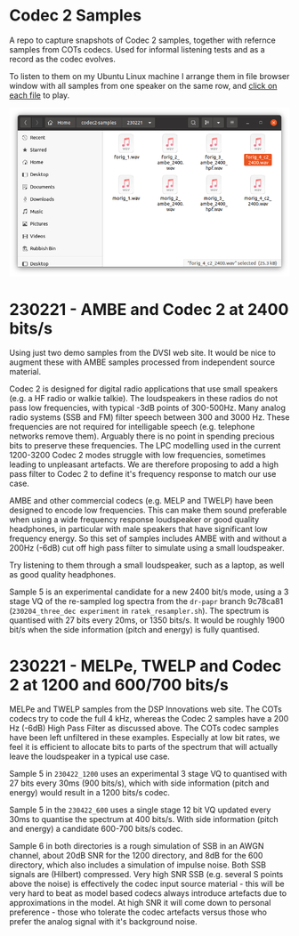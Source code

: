 # Codec 2 Samples

A repo to capture snapshots of Codec 2 samples, together with refernce samples from COTs codecs. Used for informal listening tests and as a record as the codec evolves.  

To listen to them on my Ubuntu Linux machine I arrange them in file browser window with all samples from one speaker on the same row, and [click on each file](https://www.rowetel.com/?p=7884) to play.

![file browser](file_browser.png)

# 230221 - AMBE and Codec 2 at 2400 bits/s

Using just two demo samples from the DVSI web site.  It would be nice to augment these with AMBE samples processed from independent source material.

Codec 2 is designed for digital radio applications that use small speakers (e.g. a HF radio or walkie talkie).  The loudspeakers in these radios do not pass low frequencies, with typical -3dB points of 300-500Hz.  Many analog radio systems (SSB and FM) filter speech between 300 and 3000 Hz.  These frequencies are not required for intelligable speech (e.g. telephone networks remove them). Arguably there is no point in spending precious bits to preserve these frequencies.  The LPC modelling used in the current 1200-3200 Codec 2 modes struggle with low frequencies, sometimes leading to unpleasant artefacts.  We are therefore proposing to add a high pass filter to Codec 2 to define it's frequency response to match our use case.
 
AMBE and other commercial codecs (e.g. MELP and TWELP) have been designed to encode low frequencies.  This can make them sound preferable when using a wide frequency response loudspeaker or good quality headphones, in particular with male speakers that have significant low frequency energy.  So this set of samples includes AMBE with and without a 200Hz (-6dB) cut off high pass filter to simulate using a small loudspeaker.

Try listening to them through a small loudspeaker, such as a laptop, as well as good quality headphones.

Sample 5 is an experimental candidate for a new 2400 bit/s mode, using a 3 stage VQ of the re-sampled log spectra from the `dr-papr` branch 9c78ca81 (`230204_three_dec experiment` in `ratek_resampler.sh`).  The spectrum is quantised with 27 bits every 20ms, or 1350 bits/s. It would be roughly 1900 bit/s when the side information (pitch and energy) is fully quantised.

# 230221 - MELPe, TWELP and Codec 2 at 1200 and 600/700 bits/s

MELPe and TWELP samples from the DSP Innovations web site.  The COTs codecs try to code the full 4 kHz, whereas the Codec 2 samples have a 200 Hz (-6dB) High Pass Filter as discussed above. The COTs codec samples have been left unfiltered in these examples.  Especially at low bit rates, we feel it is efficient to allocate bits to parts of the spectrum that will actually leave the loudspeaker in a typical use case.

Sample 5 in `230422_1200` uses an experimental 3 stage VQ to quantised with 27 bits every 30ms (900 bits/s), which with side information (pitch and energy) would result in a 1200 bits/s codec.

Sample 5 in the `230422_600` uses a single stage 12 bit VQ updated every 30ms to quantise the spectrum at 400 bits/s.  With side information (pitch and energy) a candidate 600-700 bits/s codec.

Sample 6 in both directories is a rough simulation of SSB in an AWGN channel, about 20dB SNR for the 1200 directory, and 8dB for the 600 directory, which also includes a simulation of impulse noise.  Both SSB signals are (Hilbert) compressed.  Very high SNR SSB (e.g. several S points above the noise) is effectively the codec input source material - this will be very hard to beat as model based codecs always introduce artefacts due to approximations in the model.  At high SNR it will come down to personal preference - those who tolerate the codec artefacts versus those who prefer the analog signal with it's background noise.


